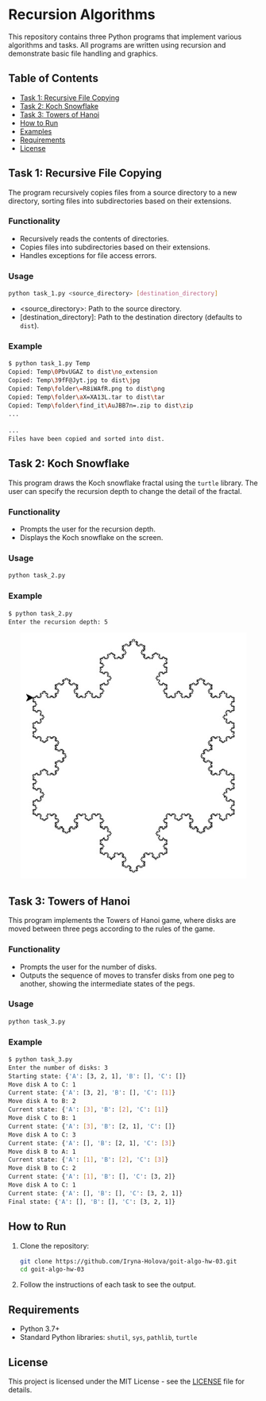 # Recursion Algorithms

This repository contains three Python programs that implement various algorithms and tasks. All programs are written using recursion and demonstrate basic file handling and graphics.

## Table of Contents

- [Task 1: Recursive File Copying](#task-1-recursive-file-copying)
- [Task 2: Koch Snowflake](#task-2-koch_snowflake)
- [Task 3: Towers of Hanoi](#task-3-towers_of_hanoi)
- [How to Run](#how-to-run)
- [Examples](#examples)
- [Requirements](#requirements)
- [License](#license)

## Task 1: Recursive File Copying

The program recursively copies files from a source directory to a new directory, sorting files into subdirectories based on their extensions.

### Functionality

- Recursively reads the contents of directories.
- Copies files into subdirectories based on their extensions.
- Handles exceptions for file access errors.

### Usage

```bash
python task_1.py <source_directory> [destination_directory]
```

- <source_directory>: Path to the source directory.
- [destination_directory]: Path to the destination directory (defaults to `dist`).

### Example

```bash
$ python task_1.py Temp
Copied: Temp\0PbvUGAZ to dist\no_extension
Copied: Temp\39fF@Jyt.jpg to dist\jpg
Copied: Temp\folder\=R8iWAfR.png to dist\png
Copied: Temp\folder\aX=XA13L.tar to dist\tar
Copied: Temp\folder\find_it\AuJBB7n=.zip to dist\zip
...

...
Files have been copied and sorted into dist.
```

## Task 2: Koch Snowflake

This program draws the Koch snowflake fractal using the `turtle` library. The user can specify the recursion depth to change the detail of the fractal.

### Functionality

- Prompts the user for the recursion depth.
- Displays the Koch snowflake on the screen.

### Usage

```bash
python task_2.py
```

### Example

```bash
$ python task_2.py
Enter the recursion depth: 5
```

<div align="center">
    <img src="assets/Screenshot.jpg" alt="Koch Snowflake"/>
</div>

## Task 3: Towers of Hanoi

This program implements the Towers of Hanoi game, where disks are moved between three pegs according to the rules of the game.

### Functionality

- Prompts the user for the number of disks.
- Outputs the sequence of moves to transfer disks from one peg to another, showing the intermediate states of the pegs.

### Usage

```bash
python task_3.py
```

### Example

```bash
$ python task_3.py
Enter the number of disks: 3
Starting state: {'A': [3, 2, 1], 'B': [], 'C': []}
Move disk A to C: 1
Current state: {'A': [3, 2], 'B': [], 'C': [1]}
Move disk A to B: 2
Current state: {'A': [3], 'B': [2], 'C': [1]}
Move disk C to B: 1
Current state: {'A': [3], 'B': [2, 1], 'C': []}
Move disk A to C: 3
Current state: {'A': [], 'B': [2, 1], 'C': [3]}
Move disk B to A: 1
Current state: {'A': [1], 'B': [2], 'C': [3]}
Move disk B to C: 2
Current state: {'A': [1], 'B': [], 'C': [3, 2]}
Move disk A to C: 1
Current state: {'A': [], 'B': [], 'C': [3, 2, 1]}
Final state: {'A': [], 'B': [], 'C': [3, 2, 1]}
```

## How to Run

1. Clone the repository:

   ```bash
   git clone https://github.com/Iryna-Holova/goit-algo-hw-03.git
   cd goit-algo-hw-03
   ```

2. Follow the instructions of each task to see the output.

## Requirements

- Python 3.7+
- Standard Python libraries: `shutil`, `sys`, `pathlib`, `turtle`

## License

This project is licensed under the MIT License - see the [LICENSE](./LICENSE) file for details.
